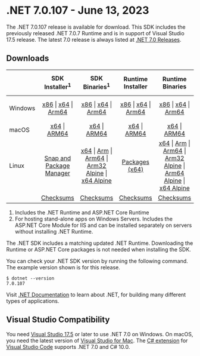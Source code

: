 # .NET 7.0.107 - June 13, 2023

The .NET 7.0.107 release is available for download. This SDK includes the previously released .NET 7.0.7 Runtime and is in support of Visual Studio 17.5 release. The latest 7.0 release is always listed at [.NET 7.0 Releases](../README.md).

## Downloads

|           | SDK Installer<sup>1</sup>                        | SDK Binaries<sup>1</sup>                 | Runtime Installer                                        | Runtime Binaries                                 | ASP.NET Core Runtime           |Windows Desktop Runtime          |
| --------- | :------------------------------------------:     | :----------------------:                 | :---------------------------:                            | :-------------------------:                      | :-----------------:            | :-----------------:            |
| Windows   | [x86][dotnet-sdk-win-x86.exe] \| [x64][dotnet-sdk-win-x64.exe] \| [Arm64][dotnet-sdk-win-arm64.exe] | [x86][dotnet-sdk-win-x86.zip] \| [x64][dotnet-sdk-win-x64.zip] \|  [Arm64][dotnet-sdk-win-arm64.zip] | [x86][dotnet-runtime-win-x86.exe] \| [x64][dotnet-runtime-win-x64.exe] \| [Arm64][dotnet-runtime-win-arm64.exe] | [x86][dotnet-runtime-win-x86.zip] \| [x64][dotnet-runtime-win-x64.zip] \| [Arm64][dotnet-runtime-win-arm64.zip] | [x86][aspnetcore-runtime-win-x86.exe] \| [x64][aspnetcore-runtime-win-x64.exe] \|<br/> [Hosting Bundle][dotnet-hosting-win.exe]<sup>2</sup> | [x86][windowsdesktop-runtime-win-x86.exe] \| [x64][windowsdesktop-runtime-win-x64.exe] \| [Arm64][windowsdesktop-runtime-win-arm64.exe] |
| macOS     | [x64][dotnet-sdk-osx-x64.pkg] \| [ARM64][dotnet-sdk-osx-arm64.pkg] | [x64][dotnet-sdk-osx-x64.tar.gz] \| [ARM64][dotnet-sdk-osx-arm64.tar.gz]  | [x64][dotnet-runtime-osx-x64.pkg] \| [ARM64][dotnet-runtime-osx-arm64.pkg] | [x64][dotnet-runtime-osx-x64.tar.gz] \| [ARM64][dotnet-runtime-osx-arm64.tar.gz]| [x64][aspnetcore-runtime-osx-x64.tar.gz] \| [ARM64][aspnetcore-runtime-osx-arm64.tar.gz] | - |<sup>1</sup>
| Linux     |  [Snap and Package Manager](../install-linux.md)  | [x64][dotnet-sdk-linux-x64.tar.gz] \| [Arm][dotnet-sdk-linux-arm.tar.gz]  \| [Arm64][dotnet-sdk-linux-arm64.tar.gz] \| [Arm32 Alpine][dotnet-sdk-linux-musl-arm.tar.gz]  \| [x64 Alpine][dotnet-sdk-linux-musl-x64.tar.gz] | [Packages (x64)][linux-packages] | [x64][dotnet-runtime-linux-x64.tar.gz] \| [Arm][dotnet-runtime-linux-arm.tar.gz] \| [Arm64][dotnet-runtime-linux-arm64.tar.gz] \| [Arm32 Alpine][dotnet-runtime-linux-musl-arm.tar.gz] \| [Arm64 Alpine][dotnet-runtime-linux-musl-arm64.tar.gz] \| [x64 Alpine][dotnet-runtime-linux-musl-x64.tar.gz]  | [x64][aspnetcore-runtime-linux-x64.tar.gz]<sup>1</sup>  \| [Arm][aspnetcore-runtime-linux-arm.tar.gz]<sup>1</sup> \| [Arm64][aspnetcore-runtime-linux-arm64.tar.gz]<sup>1</sup> \| [x64 Alpine][aspnetcore-runtime-linux-musl-x64.tar.gz] | - | <sup>1</sup> |
|  | [Checksums][checksums-sdk]                             | [Checksums][checksums-sdk]                                      | [Checksums][checksums-runtime]                             | [Checksums][checksums-runtime]  | [Checksums][checksums-runtime]  | [Checksums][checksums-runtime]

1. Includes the .NET Runtime and ASP.NET Core Runtime
2. For hosting stand-alone apps on Windows Servers. Includes the ASP.NET Core Module for IIS and can be installed separately on servers without installing .NET Runtime.

The .NET SDK includes a matching updated .NET Runtime. Downloading the Runtime or ASP.NET Core packages is not needed when installing the SDK.

You can check your .NET SDK version by running the following command. The example version shown is for this release.

```console
$ dotnet --version
7.0.107
```
Visit [.NET Documentation](https://learn.microsoft.com/dotnet/) to learn about .NET, for building many different types of applications.

## Visual Studio Compatibility

You need [Visual Studio 17.5](https://visualstudio.microsoft.com) or later to use .NET 7.0 on Windows. On macOS, you need the latest version of [Visual Studio for Mac](https://visualstudio.microsoft.com/vs/mac/). The [C# extension](https://code.visualstudio.com/docs/languages/dotnet) for [Visual Studio Code](https://code.visualstudio.com/) supports .NET 7.0 and C# 10.0.

[blob-runtime]: https://dotnetcli.blob.core.windows.net/dotnet/Runtime/
[blob-sdk]: https://dotnetcli.blob.core.windows.net/dotnet/Sdk/
[release-notes]: https://github.com/dotnet/core/blob/main/release-notes/7.0/7.0.7/7.0.107.md

[checksums-runtime]: https://dotnetcli.blob.core.windows.net/dotnet/checksums/7.0.7-sha.txt
[checksums-sdk]: https://dotnetcli.blob.core.windows.net/dotnet/checksums/7.0.7-sha.txt

[linux-install]: https://learn.microsoft.com/dotnet/core/install/linux
[linux-setup]: https://github.com/dotnet/core/blob/main/Documentation/linux-setup.md

[dotnet-blog]:  https://devblogs.microsoft.com/dotnet/june-2023-updates/
[aspnet-blog]: https://devblogs.microsoft.com/dotnet/announcing-asp-net-core-in-net-7/
[maui-blog]: https://devblogs.microsoft.com/dotnet/update-on-dotnet-maui/

[linux-packages]: ../install-linux.md

[//]: # ( Runtime 7.0.7)
[dotnet-runtime-linux-arm.tar.gz]: https://download.visualstudio.microsoft.com/download/pr/5040bb70-13f2-4868-a1e6-8e7f3c7a13dc/ac8503aef863040f8b78a9d67f5c8547/dotnet-runtime-7.0.7-linux-arm.tar.gz
[dotnet-runtime-linux-arm64.tar.gz]: https://download.visualstudio.microsoft.com/download/pr/1b3e2977-140b-48c1-9125-5a542db56d1d/3d3e5d2c24689b63486cf1c61a00b50c/dotnet-runtime-7.0.7-linux-arm64.tar.gz
[dotnet-runtime-linux-musl-arm.tar.gz]: https://download.visualstudio.microsoft.com/download/pr/8e2e65ba-fea7-4706-9d0c-5e7b40ffc63d/7588f7920e03f696581116024864ffed/dotnet-runtime-7.0.7-linux-musl-arm.tar.gz
[dotnet-runtime-linux-musl-arm64.tar.gz]: https://download.visualstudio.microsoft.com/download/pr/b32407b6-d31e-4f62-a7ed-a9db7bc034c1/ede358edccb7d6bb9fc3e44f9106e9cb/dotnet-runtime-7.0.7-linux-musl-arm64.tar.gz
[dotnet-runtime-linux-musl-x64.tar.gz]: https://download.visualstudio.microsoft.com/download/pr/c63b9ffd-27f0-4f5f-8caa-6a9430b08ae3/891c43303b7c40d1088ebbbe201acbe1/dotnet-runtime-7.0.7-linux-musl-x64.tar.gz
[dotnet-runtime-linux-x64.tar.gz]: https://download.visualstudio.microsoft.com/download/pr/123d8ec6-beb4-4acf-8e9d-b54d2b99bb20/32f203246f4a87d70c339e8e06dc9c36/dotnet-runtime-7.0.7-linux-x64.tar.gz
[dotnet-runtime-osx-arm64.pkg]: https://download.visualstudio.microsoft.com/download/pr/704d2a8e-9fb9-450b-ae57-fa8b36751d8b/0e637cfd1404fa3cc914f0a4f81f585e/dotnet-runtime-7.0.7-osx-arm64.pkg
[dotnet-runtime-osx-arm64.tar.gz]: https://download.visualstudio.microsoft.com/download/pr/e3e4e56c-8ee6-4aa3-a9a8-6ec7e6b161a3/7a2aa1a2c69ec5f96e7ed5430a1a8933/dotnet-runtime-7.0.7-osx-arm64.tar.gz
[dotnet-runtime-osx-x64.pkg]: https://download.visualstudio.microsoft.com/download/pr/c74c2280-9b07-4c9e-a0cb-50d02b2cff86/5fde594ede7b2068711244e11de0e27a/dotnet-runtime-7.0.7-osx-x64.pkg
[dotnet-runtime-osx-x64.tar.gz]: https://download.visualstudio.microsoft.com/download/pr/b2d14614-44a5-42f6-92ed-4cb6579c66ee/0472b42d3551d3e673aeb86cba23b95f/dotnet-runtime-7.0.7-osx-x64.tar.gz
[dotnet-runtime-win-arm64.exe]: https://download.visualstudio.microsoft.com/download/pr/1cc684ed-4330-4b30-b8cc-f41d7a9ee597/09931a7b5c71b06ee18070ebff0a1f7f/dotnet-runtime-7.0.7-win-arm64.exe
[dotnet-runtime-win-arm64.zip]: https://download.visualstudio.microsoft.com/download/pr/87984fe5-7358-4b2f-b235-bfae64a4f6dd/3cfec77a96258be334045b25997f5fe7/dotnet-runtime-7.0.7-win-arm64.zip
[dotnet-runtime-win-x64.exe]: https://download.visualstudio.microsoft.com/download/pr/ce1d21d9-d3fb-451f-84b1-95f365bcbc2c/23748d17eed2e1c63fdbb6b29d147c2d/dotnet-runtime-7.0.7-win-x64.exe
[dotnet-runtime-win-x64.zip]: https://download.visualstudio.microsoft.com/download/pr/2adf78f6-f400-4a6e-85c8-5fe82cce08db/2b50b93b1756d046077362c3b4ff9491/dotnet-runtime-7.0.7-win-x64.zip
[dotnet-runtime-win-x86.exe]: https://download.visualstudio.microsoft.com/download/pr/aea8eb78-3a87-44ff-8edd-d29a0a9bb1bd/e71b7e5d33ecec8e38392ac390c3ca02/dotnet-runtime-7.0.7-win-x86.exe
[dotnet-runtime-win-x86.zip]: https://download.visualstudio.microsoft.com/download/pr/ae83d804-f39b-4d8c-a787-0a5767e9a56b/d81a3817f03f2c257ed98d46393ee82b/dotnet-runtime-7.0.7-win-x86.zip

[//]: # ( WindowsDesktop 7.0.7)
[windowsdesktop-runtime-win-arm64.exe]: https://download.visualstudio.microsoft.com/download/pr/00f57df4-c604-46e1-8d32-f87a77f1d233/cd28e125d6f777c6d567a344da1fff2d/windowsdesktop-runtime-7.0.7-win-arm64.exe
[windowsdesktop-runtime-win-arm64.zip]: https://download.visualstudio.microsoft.com/download/pr/e80c5eff-fd69-4b56-b5a3-9d1f5459bf8f/35bdf7d4d6b39f29e73f18897a80408e/windowsdesktop-runtime-7.0.7-win-arm64.zip
[windowsdesktop-runtime-win-x64.exe]: https://download.visualstudio.microsoft.com/download/pr/342ba160-3776-4ffa-91dd-e3cd9dc0f817/ba649d6b80b27ca164d80bd488cdb51f/windowsdesktop-runtime-7.0.7-win-x64.exe
[windowsdesktop-runtime-win-x64.zip]: https://download.visualstudio.microsoft.com/download/pr/4cb84ade-4dcd-4f9c-b42c-6f0b2a7f3ebc/6adb5d8f5368706d37af355f3172c993/windowsdesktop-runtime-7.0.7-win-x64.zip
[windowsdesktop-runtime-win-x86.exe]: https://download.visualstudio.microsoft.com/download/pr/8a184836-3d12-41c7-b509-7d0d8d63dbf8/5d3bb50e730873808363dea2e9b8a2fd/windowsdesktop-runtime-7.0.7-win-x86.exe
[windowsdesktop-runtime-win-x86.zip]: https://download.visualstudio.microsoft.com/download/pr/2780f5b7-beac-468e-a812-b7a61fd67899/118ef1f7921972b4e6f07a2eeb660b1b/windowsdesktop-runtime-7.0.7-win-x86.zip

[//]: # ( ASP 7.0.7)
[aspnetcore-runtime-linux-arm.tar.gz]: https://download.visualstudio.microsoft.com/download/pr/2c969e62-1c70-4f1a-9023-248f07acde46/d1597f232eb34295c649beb7fc37ffff/aspnetcore-runtime-7.0.7-linux-arm.tar.gz
[aspnetcore-runtime-linux-arm64.tar.gz]: https://download.visualstudio.microsoft.com/download/pr/803c679c-de71-466c-8ada-81139a7c55eb/03af937e87cd7220cf22681420ce0595/aspnetcore-runtime-7.0.7-linux-arm64.tar.gz
[aspnetcore-runtime-linux-musl-arm.tar.gz]: https://download.visualstudio.microsoft.com/download/pr/708024d9-9eff-47e3-9508-9f55af7a5d11/448ebfae030f1f8439736ec46d76b5d6/aspnetcore-runtime-7.0.7-linux-musl-arm.tar.gz
[aspnetcore-runtime-linux-musl-arm64.tar.gz]: https://download.visualstudio.microsoft.com/download/pr/b97fe6b7-af29-47ed-b762-60e4a97768c0/a4fdcb64a349f8d53d28546a512fdc8a/aspnetcore-runtime-7.0.7-linux-musl-arm64.tar.gz
[aspnetcore-runtime-linux-musl-x64.tar.gz]: https://download.visualstudio.microsoft.com/download/pr/e6549ec2-c19e-429d-a0c3-7450b6f793ed/160d3023bf375e651758d6133ce63c4f/aspnetcore-runtime-7.0.7-linux-musl-x64.tar.gz
[aspnetcore-runtime-linux-x64.tar.gz]: https://download.visualstudio.microsoft.com/download/pr/c1e2729e-ab96-4929-911d-bf0f24f06f47/1b2f39cbc4eb530e39cfe6f54ce78e45/aspnetcore-runtime-7.0.7-linux-x64.tar.gz
[aspnetcore-runtime-osx-arm64.tar.gz]: https://download.visualstudio.microsoft.com/download/pr/97bb1f46-3b87-4475-bc06-e5cb7f4e6d0a/3e36e0c804c5805d2fe856505d7b1b3c/aspnetcore-runtime-7.0.7-osx-arm64.tar.gz
[aspnetcore-runtime-osx-x64.tar.gz]: https://download.visualstudio.microsoft.com/download/pr/e052c143-c16d-45bd-a9ab-af85c66177c8/d8bde85b6f127ce794274c1bc111034b/aspnetcore-runtime-7.0.7-osx-x64.tar.gz
[aspnetcore-runtime-win-arm64.zip]: https://download.visualstudio.microsoft.com/download/pr/0f6998f6-267a-4719-9f98-030618af66bf/f34059f5e327ee17e0522c59f6d831c7/aspnetcore-runtime-7.0.7-win-arm64.zip
[aspnetcore-runtime-win-x64.exe]: https://download.visualstudio.microsoft.com/download/pr/754ad45c-5713-4bf7-8182-e82291e12d2f/4fbc681a6d28c7895b46940ebe573ae3/aspnetcore-runtime-7.0.7-win-x64.exe
[aspnetcore-runtime-win-x64.zip]: https://download.visualstudio.microsoft.com/download/pr/aa2dfb23-d4ac-48d0-bd3a-aac4ae2cbbe0/b8b58fcb4ee703610179c1710c4e36d7/aspnetcore-runtime-7.0.7-win-x64.zip
[aspnetcore-runtime-win-x86.exe]: https://download.visualstudio.microsoft.com/download/pr/17ed245a-044a-4740-b307-40fa48670d76/d7325bb13405d1dfcc8a0f1bff2c390b/aspnetcore-runtime-7.0.7-win-x86.exe
[aspnetcore-runtime-win-x86.zip]: https://download.visualstudio.microsoft.com/download/pr/aa96766a-1b62-49e7-8ca7-ff0443873078/4ae7de0ff00d997f3f7260f2054516e2/aspnetcore-runtime-7.0.7-win-x86.zip
[dotnet-hosting-win.exe]: https://download.visualstudio.microsoft.com/download/pr/d5d8a7b5-a190-4237-8cc0-6b72d6dd3022/2644b9b70ba39b60e35f6d483d1c9c47/dotnet-hosting-7.0.7-win.exe

[//]: # ( SDK 7.0.107)
[dotnet-sdk-linux-arm.tar.gz]: https://download.visualstudio.microsoft.com/download/pr/73769db2-1cee-4ade-a567-e3508e19031c/c8096ae5a96a23aec216575ce979e92c/dotnet-sdk-7.0.107-linux-arm.tar.gz
[dotnet-sdk-linux-arm64.tar.gz]: https://download.visualstudio.microsoft.com/download/pr/a0a71a1b-2397-4261-a5b7-efab2f55796f/55dd68c59c1227cf761b357913bba9c4/dotnet-sdk-7.0.107-linux-arm64.tar.gz
[dotnet-sdk-linux-musl-arm.tar.gz]: https://download.visualstudio.microsoft.com/download/pr/faca4a96-00a4-47a4-b5fa-025d5b4954b0/cc8fa00c103d98e85907fd9a38ccb0d4/dotnet-sdk-7.0.107-linux-musl-arm.tar.gz
[dotnet-sdk-linux-musl-arm64.tar.gz]: https://download.visualstudio.microsoft.com/download/pr/a99b71a9-ff13-4517-ad91-936868623fcd/4e68e5812e5b7126115ad3f6bbfbc4cf/dotnet-sdk-7.0.107-linux-musl-arm64.tar.gz
[dotnet-sdk-linux-musl-x64.tar.gz]: https://download.visualstudio.microsoft.com/download/pr/8bf6dba9-177a-4697-b4d2-22efffa5c5f9/2c9826b3cc38701d19cda3a7a601bd31/dotnet-sdk-7.0.107-linux-musl-x64.tar.gz
[dotnet-sdk-linux-x64.tar.gz]: https://download.visualstudio.microsoft.com/download/pr/e3dc42fa-1ae6-440f-9043-d96a0134a2f6/60439f0714dc65916b7468d59cb7f49f/dotnet-sdk-7.0.107-linux-x64.tar.gz
[dotnet-sdk-osx-arm64.pkg]: https://download.visualstudio.microsoft.com/download/pr/7968ffe3-e569-4fd0-a769-236bcf8a64c0/b75ac70423f6210335d42b1464cc8d70/dotnet-sdk-7.0.107-osx-arm64.pkg
[dotnet-sdk-osx-arm64.tar.gz]: https://download.visualstudio.microsoft.com/download/pr/e5b38d0b-15b4-49e3-87e0-fa5e95f714ce/d5e55670906adbb682b34736249612f8/dotnet-sdk-7.0.107-osx-arm64.tar.gz
[dotnet-sdk-osx-x64.pkg]: https://download.visualstudio.microsoft.com/download/pr/4821eec4-56bb-4d5a-b76e-4b88691d1ff2/e4c5bf753c7e0bf43f3abc534b10792e/dotnet-sdk-7.0.107-osx-x64.pkg
[dotnet-sdk-osx-x64.tar.gz]: https://download.visualstudio.microsoft.com/download/pr/3a470c74-e12b-47a1-878b-0752c1acfb7f/e3e9f31c0fd41a1058871773ae28545a/dotnet-sdk-7.0.107-osx-x64.tar.gz
[dotnet-sdk-win-arm64.exe]: https://download.visualstudio.microsoft.com/download/pr/d467070e-21b0-4138-915a-f70526bd265a/ab774ddb3f8018ceb05ecf5099c33577/dotnet-sdk-7.0.107-win-arm64.exe
[dotnet-sdk-win-arm64.zip]: https://download.visualstudio.microsoft.com/download/pr/54b55d53-ded2-4c8e-9c4c-932836a1e888/9a688283c282e8ff50b8da7e8fe427e9/dotnet-sdk-7.0.107-win-arm64.zip
[dotnet-sdk-win-x64.exe]: https://download.visualstudio.microsoft.com/download/pr/571d553a-88aa-4401-bcae-3c6694546074/00126e3775d25a3e55d02c45f8ff0732/dotnet-sdk-7.0.107-win-x64.exe
[dotnet-sdk-win-x64.zip]: https://download.visualstudio.microsoft.com/download/pr/0003669f-b506-4aeb-a947-dd9de5da8d38/6d48b638118f7bd151b4d0dfd6f29042/dotnet-sdk-7.0.107-win-x64.zip
[dotnet-sdk-win-x86.exe]: https://download.visualstudio.microsoft.com/download/pr/2c1f625b-5a72-4b89-b4fd-431c7ec06f08/3926fd9930d31f72fbcfd00c1cb55bd9/dotnet-sdk-7.0.107-win-x86.exe
[dotnet-sdk-win-x86.zip]: https://download.visualstudio.microsoft.com/download/pr/a9fc267e-3f17-42f3-98f9-ed6ba5a34469/aeebf510f14d70c300574743943bc09c/dotnet-sdk-7.0.107-win-x86.zip
